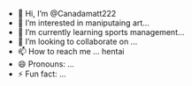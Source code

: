 - 👋 Hi, I’m @Canadamatt222
- 👀 I’m interested in maniputaing art...
- 🌱 I’m currently learning sports management...
- 💞️ I’m looking to collaborate on ...
- 📫 How to reach me ... hentai
- 😄 Pronouns: ...
- ⚡ Fun fact: ...

<!---
Canadamatt222/Canadamatt222 is a ✨ special ✨ repository because its `README.md` (this file) appears on your GitHub profile.
You can click the Preview link to take a look at your changes.
--->
